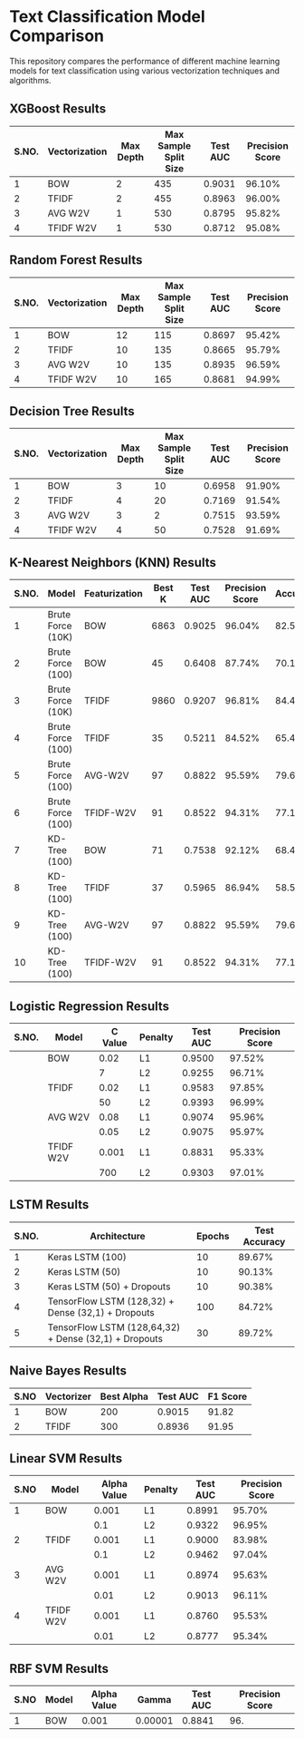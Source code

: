 # Text Classification Model Comparison

This repository compares the performance of different machine learning models for text classification using various vectorization techniques and algorithms.

## XGBoost Results

| S.NO. | Vectorization | Max Depth | Max Sample Split Size | Test AUC | Precision Score |
|-------|---------------|-----------|-----------------------|----------|-----------------|
| 1     | BOW           | 2         | 435                   | 0.9031   | 96.10%          |
| 2     | TFIDF         | 2         | 455                   | 0.8963   | 96.00%          |
| 3     | AVG W2V       | 1         | 530                   | 0.8795   | 95.82%          |
| 4     | TFIDF W2V     | 1         | 530                   | 0.8712   | 95.08%          |

## Random Forest Results

| S.NO. | Vectorization | Max Depth | Max Sample Split Size | Test AUC | Precision Score |
|-------|---------------|-----------|-----------------------|----------|-----------------|
| 1     | BOW           | 12        | 115                   | 0.8697   | 95.42%          |
| 2     | TFIDF         | 10        | 135                   | 0.8665   | 95.79%          |
| 3     | AVG W2V       | 10        | 135                   | 0.8935   | 96.59%          |
| 4     | TFIDF W2V     | 10        | 165                   | 0.8681   | 94.99%          |

## Decision Tree Results

| S.NO. | Vectorization | Max Depth | Max Sample Split Size | Test AUC | Precision Score |
|-------|---------------|-----------|-----------------------|----------|-----------------|
| 1     | BOW           | 3         | 10                    | 0.6958   | 91.90%          |
| 2     | TFIDF         | 4         | 20                    | 0.7169   | 91.54%          |
| 3     | AVG W2V       | 3         | 2                     | 0.7515   | 93.59%          |
| 4     | TFIDF W2V     | 4         | 50                    | 0.7528   | 91.69%          |

## K-Nearest Neighbors (KNN) Results

| S.NO. | Model               | Featurization | Best K | Test AUC | Precision Score | Accuracy | F1-Score |
|-------|---------------------|---------------|--------|----------|-----------------|----------|----------|
| 1     | Brute Force (10K)   | BOW           | 6863   | 0.9025   | 96.04%          | 82.50%   | 88.79%   |
| 2     | Brute Force (100)   | BOW           | 45     | 0.6408   | 87.74%          | 70.13%   | 80.81%   |
| 3     | Brute Force (10K)   | TFIDF         | 9860   | 0.9207   | 96.81%          | 84.40%   | 90.07%   |
| 4     | Brute Force (100)   | TFIDF         | 35     | 0.5211   | 84.52%          | 65.48%   | 77.81%   |
| 5     | Brute Force (100)   | AVG-W2V       | 97     | 0.8822   | 95.59%          | 79.67%   | 86.71%   |
| 6     | Brute Force (100)   | TFIDF-W2V     | 91     | 0.8522   | 94.31%          | 77.16%   | 85.07%   |
| 7     | KD-Tree (100)       | BOW           | 71     | 0.7538   | 92.12%          | 68.48%   | 78.44%   |
| 8     | KD-Tree (100)       | TFIDF         | 37     | 0.5965   | 86.94%          | 58.57%   | 70.73%   |
| 9     | KD-Tree (100)       | AVG-W2V       | 97     | 0.8822   | 95.59%          | 79.67%   | 86.78%   |
| 10    | KD-Tree (100)       | TFIDF-W2V     | 91     | 0.8522   | 94.31%          | 77.16%   | 85.07%   |

## Logistic Regression Results

| S.NO. | Model    | C Value | Penalty | Test AUC | Precision Score |
|-------|----------|---------|---------|----------|-----------------|
|       | BOW      | 0.02    | L1      | 0.9500   | 97.52%          |
|       |          | 7       | L2      | 0.9255   | 96.71%          |
|       | TFIDF    | 0.02    | L1      | 0.9583   | 97.85%          |
|       |          | 50      | L2      | 0.9393   | 96.99%          |
|       | AVG W2V  | 0.08    | L1      | 0.9074   | 95.96%          |
|       |          | 0.05    | L2      | 0.9075   | 95.97%          |
|       | TFIDF W2V| 0.001   | L1      | 0.8831   | 95.33%          |
|       |          | 700     | L2      | 0.9303   | 97.01%          |

## LSTM Results

| S.NO. | Architecture                                | Epochs | Test Accuracy |
|-------|----------------------------------------------|--------|---------------|
| 1     | Keras LSTM (100)                             | 10     | 89.67%        |
| 2     | Keras LSTM (50)                              | 10     | 90.13%        |
| 3     | Keras LSTM (50) + Dropouts                   | 10     | 90.38%        |
| 4     | TensorFlow LSTM (128,32) + Dense (32,1) + Dropouts | 100    | 84.72%        |
| 5     | TensorFlow LSTM (128,64,32) + Dense (32,1) + Dropouts | 30     | 89.72%        |

## Naive Bayes Results

| S.NO | Vectorizer | Best Alpha | Test AUC | F1 Score |
|------|------------|------------|----------|----------|
| 1    | BOW        | 200        | 0.9015   | 91.82    |
| 2    | TFIDF      | 300        | 0.8936   | 91.95    |

## Linear SVM Results

| S.NO | Model | Alpha Value | Penalty | Test AUC | Precision Score |
|------|-------|-------------|---------|----------|-----------------|
| 1    | BOW   | 0.001       | L1      | 0.8991   | 95.70%          |
|      |       | 0.1         | L2      | 0.9322   | 96.95%          |
| 2    | TFIDF | 0.001       | L1      | 0.9000   | 83.98%          |
|      |       | 0.1         | L2      | 0.9462   | 97.04%          |
| 3    | AVG W2V | 0.001     | L1      | 0.8974   | 95.63%          |
|      |       | 0.01        | L2      | 0.9013   | 96.11%          |
| 4    | TFIDF W2V | 0.001   | L1      | 0.8760   | 95.53%          |
|      |       | 0.01        | L2      | 0.8777   | 95.34%          |

## RBF SVM Results

| S.NO | Model    | Alpha Value | Gamma   | Test AUC | Precision Score |
|------|----------|-------------|---------|----------|-----------------|
| 1    | BOW      | 0.001       | 0.00001 | 0.8841   | 96.
